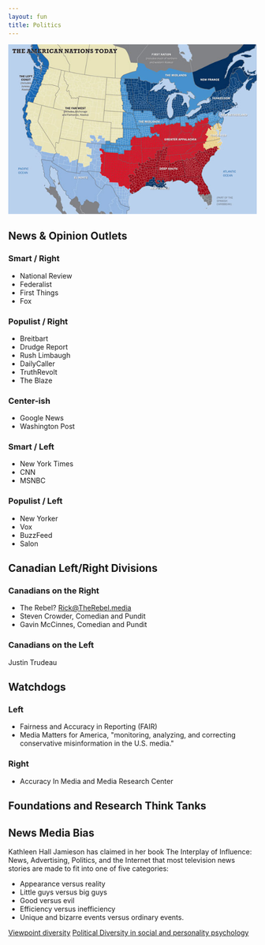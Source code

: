 ```yaml
---
layout: fun
title: Politics
---
```


![Politics](/images/elevennations.jpg)

## News & Opinion Outlets

### Smart / Right

* National Review
* Federalist
* First Things
* Fox

### Populist / Right ##

* Breitbart
* Drudge Report
* Rush Limbaugh
* DailyCaller
* TruthRevolt
* The Blaze

### Center-ish ##

* Google News
* Washington Post

### Smart / Left ###

* New York Times
* CNN 
* MSNBC


### Populist / Left ###

* New Yorker
* Vox
* BuzzFeed
* Salon


## Canadian Left/Right Divisions

### Canadians on the Right

* The Rebel? Rick@TheRebel.media
* Steven Crowder, Comedian and Pundit
* Gavin McCinnes, Comedian and Pundit

### Canadians on the Left

Justin Trudeau



## Watchdogs

### Left

* Fairness and Accuracy in Reporting (FAIR)
* Media Matters for America, "monitoring, analyzing, and correcting conservative misinformation in the U.S. media."

### Right

* Accuracy In Media and Media Research Center 

## Foundations and Research Think Tanks ##



## News Media Bias

Kathleen Hall Jamieson has claimed in her book The Interplay of Influence: News, Advertising, Politics, and the Internet that most television news stories are made to fit into one of five categories:

- Appearance versus reality
- Little guys versus big guys
- Good versus evil
- Efficiency versus inefficiency
- Unique and bizarre events versus ordinary events.


[Viewpoint diversity](https://pcl.stanford.edu/research/2015/iyengar-ajps-group-polarization.pdf)
[Political Diversity in social and personality psychology](http://yoelinbar.net/papers/political_diversity.pdf)